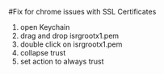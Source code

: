 #Fix for chrome issues with SSL Certificates
1. open Keychain
2. drag and drop isrgrootx1.pem
3. double click on isrgrootx1.pem
4. collapse trust
5. set action to always trust